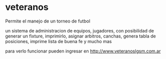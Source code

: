 veteranos
=========

Permite el manejo de un torneo de futbol

un sistema de administracion de equipos, jugadores, con posibilidad de generar un fixture, imprimirlo, asignar arbitros, canchas, genera tabla de posiciones, imprime lista de buena fe y mucho mas


para verlo funcionar pueden ingresar en http://www.veteranoslgsm.com.ar
